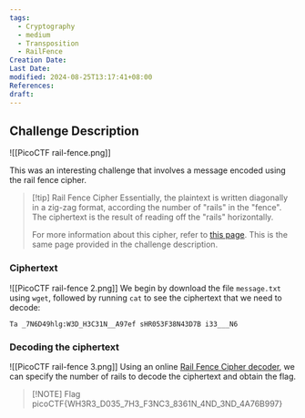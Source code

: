```yaml
---
tags:
  - Cryptography
  - medium
  - Transposition
  - RailFence
Creation Date: 
Last Date: 
modified: 2024-08-25T13:17:41+08:00
References: 
draft: 
---
```

## Challenge Description 
![[PicoCTF rail-fence.png]]

This was an interesting challenge that involves a message encoded using the rail fence cipher.

>[!tip] Rail Fence Cipher
>Essentially, the plaintext is written diagonally in a zig-zag format, according the number of "rails" in the "fence". The ciphertext is the result of reading off the "rails" horizontally. 
>
>For more information about this cipher, refer to [this page](https://en.wikipedia.org/wiki/Rail_fence_cipher). This is the same page provided in the challenge description.

### Ciphertext
![[PicoCTF rail-fence 2.png]]
We begin by download the file `message.txt` using `wget`, followed by running `cat` to see the ciphertext that we need to decode:
```
Ta _7N6D49hlg:W3D_H3C31N__A97ef sHR053F38N43D7B i33___N6
```

### Decoding the ciphertext
![[PicoCTF rail-fence 3.png]]
Using an online [Rail Fence Cipher decoder](https://www.boxentriq.com/code-breaking/rail-fence-cipher), we can specify the number of rails to decode the ciphertext and obtain the flag. 

>[!NOTE] Flag
>picoCTF{WH3R3_D035_7H3_F3NC3_8361N_4ND_3ND_4A76B997}